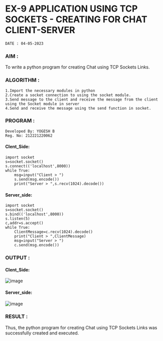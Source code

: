 # EX-9 APPLICATION USING TCP SOCKETS - CREATING FOR CHAT CLIENT-SERVER
```
DATE : 04-05-2023
```
### AIM :
To write a python program for creating Chat using TCP Sockets Links.

### ALGORITHM :
```
1.Import the necessary modules in python
2.Create a socket connection to using the socket module.
3.Send message to the client and receive the message from the client using the Socket module in server
4.Send and receive the message using the send function in socket.
```
### PROGRAM :
```
Developed By: YOGESH B
Reg. No: 212221220062
```
#### Clent_Side:
```
import socket
s=socket.socket()
s.connect(('localhost',8000))
while True:
    msg=input("Client > ")
    s.send(msg.encode())
    print("Server > ",s.recv(1024).decode())
```
#### Server_side:
```
import socket
s=socket.socket()
s.bind(('localhost',8000))
s.listen(5)
c,addr=s.accept()
while True:
    ClientMessage=c.recv(1024).decode()
    print("Client > ",ClientMessage)
    msg=input("Server > ")
    c.send(msg.encode())
```
### OUTPUT :
#### Clent_Side:
![image](https://github.com/Pavan-Gv/EX-9/assets/94827772/c7e54cb6-b938-42ce-b78a-a139979125e6)
#### Server_side:
![image](https://github.com/Pavan-Gv/EX-9/assets/94827772/cd9cf58c-7e0a-4419-b7ef-4cba7515c806)
### RESULT :
Thus, the python program for creating Chat using TCP Sockets Links was successfully created and executed.
